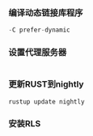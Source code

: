 ### 编译动态链接库程序

```rust
-C prefer-dynamic
```
### 设置代理服务器
```
```
### 更新RUST到nightly
```
rustup update nightly
```
### 安装RLS
